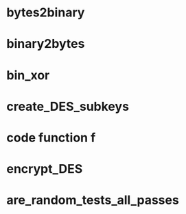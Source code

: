 # bytes2binary
# binary2bytes
# bin_xor
# create_DES_subkeys
# code function f
# encrypt_DES
# are_random_tests_all_passes
